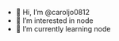 - 👋 Hi, I’m @caroljo0812
- 👀 I’m interested in node
- 🌱 I’m currently learning node

<!---
caroljo0812/caroljo0812 is a ✨ special ✨ repository because its `README.md` (this file) appears on your GitHub profile.
You can click the Preview link to take a look at your changes.
--->
